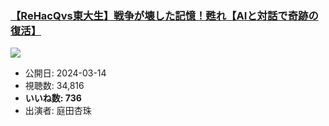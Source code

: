 ### [【ReHacQvs東大生】戦争が壊した記憶！甦れ【AIと対話で奇跡の復活】](https://www.youtube.com/watch?v=XBjt-VicRSM)
[![](https://img.youtube.com/vi/XBjt-VicRSM/sddefault.jpg)](https://www.youtube.com/watch?v=XBjt-VicRSM)
-   公開日: 2024-03-14
-   視聴数: 34,816
-   **いいね数: 736**
-   出演者: 庭田杏珠
